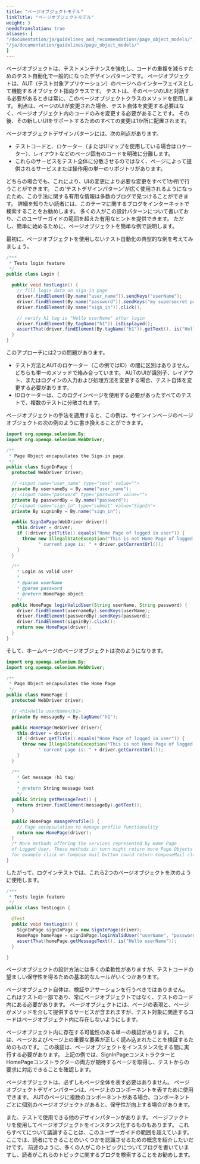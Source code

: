 ```yaml
---
title: "ページオブジェクトモデル"
linkTitle: "ページオブジェクトモデル"
weight: 3
needsTranslation: true
aliases: [
"/documentation/ja/guidelines_and_recommendations/page_object_models/",
"/ja/documentation/guidelines/page_object_models/"
]
---
```


ページオブジェクトは、テストメンテナンスを強化し、コードの重複を減らすためのテスト自動化で一般的になったデザインパターンです。
ページオブジェクトは、AUT（テスト対象アプリケーション）のページへのインターフェイスとして機能するオブジェクト指向クラスです。
テストは、そのページのUIと対話する必要があるときは常に、このページオブジェクトクラスのメソッドを使用します。
利点は、ページのUIが変更された場合、テスト自体を変更する必要はなく、ページオブジェクト内のコードのみを変更する必要があることです。
その後、その新しいUIをサポートするためのすべての変更は1か所に配置されます。

ページオブジェクトデザインパターンには、次の利点があります。

* テストコードと、ロケーター（またはUIマップを使用している場合はロケーター）、レイアウトなどのページ固有のコードを明確に分離します。
* これらのサービスをテスト全体に分散させるのではなく、ページによって提供されるサービスまたは操作用の単一のリポジトリがあります。

どちらの場合でも、これにより、UIの変更により必要な変更をすべて1か所で行うことができます。
この'テストデザインパターン'が広く使用されるようになったため、この手法に関する有用な情報は多数のブログで見つけることができます。
詳細を知りたい読者には、このテーマに関するブログをインターネットで検索することをお勧めします。
多くの人がこの設計パターンについて書いており、このユーザーガイドの範囲を超えた有用なヒントを提供できます。
ただし、簡単に始めるために、ページオブジェクトを簡単な例で説明します。

最初に、ページオブジェクトを使用しないテスト自動化の典型的な例を考えてみましょう。

```java
/***
 * Tests login feature
 */
public class Login {

  public void testLogin() {
    // fill login data on sign-in page
    driver.findElement(By.name("user_name")).sendKeys("userName");
    driver.findElement(By.name("password")).sendKeys("my supersecret password");
    driver.findElement(By.name("sign_in")).click();

    // verify h1 tag is "Hello userName" after login
    driver.findElement(By.tagName("h1")).isDisplayed();
    assertThat(driver.findElement(By.tagName("h1")).getText(), is("Hello userName"));
  }
}
```

このアプローチには2つの問題があります。

* テスト方法とAUTのロケーター（この例ではID）の間に区別はありません。
どちらも単一のメソッドで絡み合っています。
AUTのUIが識別子、レイアウト、またはログインの入力および処理方法を変更する場合、テスト自体を変更する必要があります。
* IDロケーターは、このログインページを使用する必要があったすべてのテストで、複数のテストに分散されます。

ページオブジェクトの手法を適用すると、この例は、サインインページのページオブジェクトの次の例のように書き換えることができます。

```java
import org.openqa.selenium.By;
import org.openqa.selenium.WebDriver;

/**
 * Page Object encapsulates the Sign-in page.
 */
public class SignInPage {
  protected WebDriver driver;

  // <input name="user_name" type="text" value="">
  private By usernameBy = By.name("user_name");
  // <input name="password" type="password" value="">
  private By passwordBy = By.name("password");
  // <input name="sign_in" type="submit" value="SignIn">
  private By signinBy = By.name("sign_in");

  public SignInPage(WebDriver driver){
    this.driver = driver;
    if (!driver.getTitle().equals("Home Page of logged in user")) {
      throw new IllegalStateException("This is not Home Page of logged in user," +
            " current page is: " + driver.getCurrentUrl());
    }
  }

  /**
    * Login as valid user
    *
    * @param userName
    * @param password
    * @return HomePage object
    */
  public HomePage loginValidUser(String userName, String password) {
    driver.findElement(usernameBy).sendKeys(userName);
    driver.findElement(passwordBy).sendKeys(password);
    driver.findElement(signinBy).click();
    return new HomePage(driver);
  }
}
```

そして、ホームページのページオブジェクトは次のようになります。

```java
import org.openqa.selenium.By;
import org.openqa.selenium.WebDriver;

/**
 * Page Object encapsulates the Home Page
 */
public class HomePage {
  protected WebDriver driver;

  // <h1>Hello userName</h1>
  private By messageBy = By.tagName("h1");

  public HomePage(WebDriver driver){
    this.driver = driver;
    if (!driver.getTitle().equals("Home Page of logged in user")) {
      throw new IllegalStateException("This is not Home Page of logged in user," +
            " current page is: " + driver.getCurrentUrl());
    }
  }

  /**
    * Get message (h1 tag)
    *
    * @return String message text
    */
  public String getMessageText() {
    return driver.findElement(messageBy).getText();
  }

  public HomePage manageProfile() {
    // Page encapsulation to manage profile functionality
    return new HomePage(driver);
  }
  /* More methods offering the services represented by Home Page
  of Logged User. These methods in turn might return more Page Objects
  for example click on Compose mail button could return ComposeMail class object */
}
```

したがって、ログインテストでは、これら2つのページオブジェクトを次のように使用します。

```java
/***
 * Tests login feature
 */
public class TestLogin {

  @Test
  public void testLogin() {
    SignInPage signInPage = new SignInPage(driver);
    HomePage homePage = signInPage.loginValidUser("userName", "password");
    assertThat(homePage.getMessageText(), is("Hello userName"));
  }

}
```

ページオブジェクトの設計方法には多くの柔軟性がありますが、テストコードの望ましい保守性を得るための基本的なルールがいくつかあります。

ページオブジェクト自体は、検証やアサーションを行うべきではありません。
これはテストの一部であり、常にページオブジェクトではなく、テストのコード内にある必要があります。
ページオブジェクトには、ページの表現と、ページがメソッドを介して提供するサービスが含まれますが、テスト対象に関連するコードはページオブジェクト内に存在しないようにします。

ページオブジェクト内に存在する可能性のある単一の検証があります。
これは、ページおよびページ上の重要な要素が正しく読み込まれたことを検証するためのものです。
この検証は、ページオブジェクトをインスタンス化する間に実行する必要があります。
上記の例では、SignInPageコンストラクターとHomePageコンストラクターの両方が期待するページを取得し、テストからの要求に対応できることを確認します。

ページオブジェクトは、必ずしもページ全体を表す必要はありません。
ページオブジェクトデザインパターンは、ページ上のコンポーネントを表すために使用できます。
AUTのページに複数のコンポーネントがある場合、コンポーネントごとに個別のページオブジェクトがあると、保守性が向上する場合があります。

また、テストで使用できる他のデザインパターンがあります。
ページファクトリを使用してページオブジェクトをインスタンス化するものもあります。
これらすべてについて議論することは、このユーザーガイドの範囲を超えています。
ここでは、読者にできることのいくつかを認識させるための概念を紹介したいだけです。
前述のように、多くの人がこのトピックについてブログを書いていますし、読者がこれらのトピックに関するブログを検索することをお勧めします。
